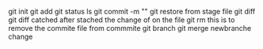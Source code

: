 git init
git add
git status
ls
git commit -m ""
git restore from stage file
git diff
git diff catched after stached the change of on the file
git rm this is to remove the commite file from commmite 
git branch 
git merge newbranche change